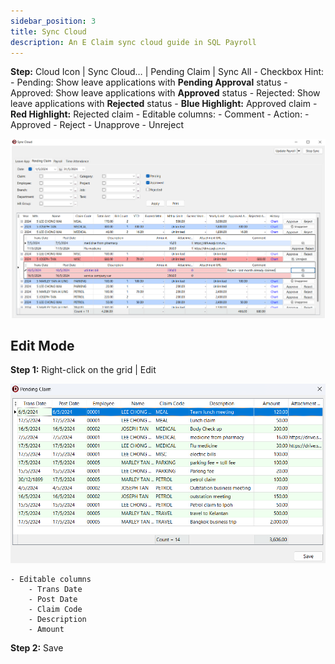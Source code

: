 ```yaml
---
sidebar_position: 3
title: Sync Cloud
description: An E Claim sync cloud guide in SQL Payroll
---
```


**Step:** Cloud Icon | Sync Cloud… | Pending Claim | Sync All
    - Checkbox Hint:
        - Pending: Show leave applications with **Pending Approval** status
        - Approved: Show leave applications with **Approved** status
        - Rejected: Show leave applications with **Rejected** status
    - **Blue Highlight:** Approved claim
    - **Red Highlight:** Rejected claim
    - Editable columns:
        - Comment
        - Action: 
            - Approved
            - Reject
            - Unapprove
            - Unreject

![sync-cloud](../../../../static/img/integration/hrms/e-claim/sync-cloud.png)

## Edit Mode
**Step 1:** Right-click on the grid | Edit

![sync-cloud-edit](../../../../static/img/integration/hrms/e-claim/sync-cloud-edit.png)

    - Editable columns
        - Trans Date
        - Post Date
        - Claim Code
        - Description
        - Amount

**Step 2:** Save

